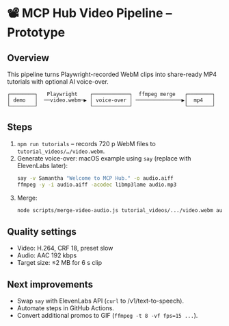 # 📽 MCP Hub Video Pipeline – Prototype

## Overview
This pipeline turns Playwright-recorded WebM clips into share-ready MP4 tutorials with optional AI voice-over.

```
┌────────┐   Playwright    ┌────────────┐  ffmpeg merge   ┌────────┐
│ demo   │  ──video.webm─▶ │ voice-over │ ───────────────▶│  mp4   │
└────────┘                 └────────────┘                 └────────┘
```

## Steps
1. `npm run tutorials` – records 720 p WebM files to `tutorial_videos/…/video.webm`.
2. Generate voice-over: macOS example using `say` (replace with ElevenLabs later):
   ```bash
   say -v Samantha "Welcome to MCP Hub." -o audio.aiff
   ffmpeg -y -i audio.aiff -acodec libmp3lame audio.mp3
   ```
3. Merge:
   ```bash
   node scripts/merge-video-audio.js tutorial_videos/.../video.webm audio.mp3 output.mp4
   ```

## Quality settings
* Video: H.264, CRF 18, preset slow  
* Audio: AAC 192 kbps  
* Target size: ≤2 MB for 6 s clip

## Next improvements
* Swap `say` with ElevenLabs API (`curl` to /v1/text-to-speech).  
* Automate steps in GitHub Actions.  
* Convert additional promos to GIF (`ffmpeg -t 8 -vf fps=15 ...`). 